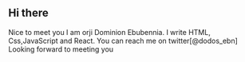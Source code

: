 ## Hi there 
 Nice to meet you
  I am orji Dominion Ebubennia.
   I write HTML, Css,JavaScript and     React.
     You can reach me on      twitter[@dodos_ebn]  
    Looking forward to meeting you


<!---
dodosebn/dodosebn is a ✨ special ✨ repository because its `README.md` (this file) appears on your GitHub profile.
You can click the Preview link to take a look at your changes.
--->
